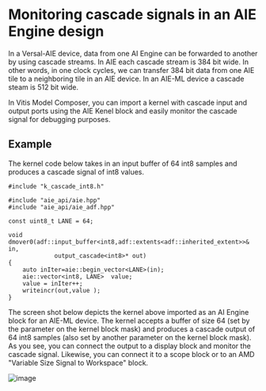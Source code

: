 # Monitoring cascade signals in an AIE Engine design

In a Versal-AIE device, data from one AI Engine can be forwarded to another by using cascade streams. In AIE each cascade stream is 384 bit wide. In other words, in one clock cycles, we can transfer 384 bit data from one AIE tile to a neighboring tile in an AIE device. In an AIE-ML device a cascade steam is 512 bit wide.

In Vitis Model Composer, you can import a kernel with cascade input and output ports using the AIE Kenel block and easily monitor the cascade signal for debugging purposes. 

## Example
The kernel code below takes in an input buffer of 64 int8 samples and produces a cascade signal of int8 values. 

```
#include "k_cascade_int8.h"

#include "aie_api/aie.hpp"
#include "aie_api/aie_adf.hpp"

const uint8_t LANE = 64;

void dmover0(adf::input_buffer<int8,adf::extents<adf::inherited_extent>>& in,
             output_cascade<int8>* out)
{
	auto inIter=aie::begin_vector<LANE>(in);
  	aie::vector<int8, LANE>  value;
	value = inIter++;
  	writeincr(out,value );
}

```

The screen shot below depicts the kernel above imported as an AI Engine block for an AIE-ML device. The kernel accepts a buffer of size 64 (set by the parameter on the kernel block mask) and produces a cascade output of 64 int8 samples (also set by another parameter on the kernel block mask). As you see, you can connect the output to a display block and monitor the cascade signal. Likewise, you can connect it to a scope block or to an AMD "Variable Size Signal to Workspace" block.

![image](https://github.com/user-attachments/assets/a60e4f65-ca5d-4003-89d1-f0948c66964a)







